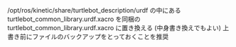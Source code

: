 /opt/ros/kinetic/share/turtlebot_description/urdf の中にある
turtlebot_common_library.urdf.xacro
を同梱の
turtlebot_common_library.urdf.xacro
に置き換える
(中身書き換えでもよい)
上書き前にファイルのバックアップをとっておくことを推奨
